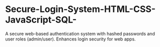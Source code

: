 # Secure-Login-System-HTML-CSS-JavaScript-SQL-
A secure web-based authentication system with hashed passwords and user roles (admin/user). Enhances login security for web apps.
